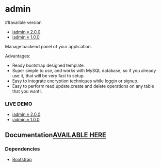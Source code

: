 # admin  

##availble version 
 - [iadmin v 2.0.0](http://iadmin.lakshmaji.tk/sadmin/login/index.php)
 - [iadmin v 1.0.0](http://iadmin.lakshmaji.tk/admin/login/)
  
Manage backend panel of your application.

Advantages:
- Ready bootstrap designed template.
- Super simple to use, and works with MySQL database, so if you already use it, that will be very fast to setup.
- Easy to integrate encryption techniques while loggin or signup.
- Easy to perform read,update,create and delete operations on any table that you want!.


### LIVE DEMO 
 - [iadmin v 2.0.0](http://iadmin.lakshmaji.tk/sadmin/login/index.php)
 - [iadmin v 1.0.0](http://iadmin.lakshmaji.tk/admin/login/)



## Documentation[AVAILABLE HERE](http://iadmin.lakshmaji.tk/)

### Dependencies
- [Bootstrap](https://github.com/twbs/bootstrap)
